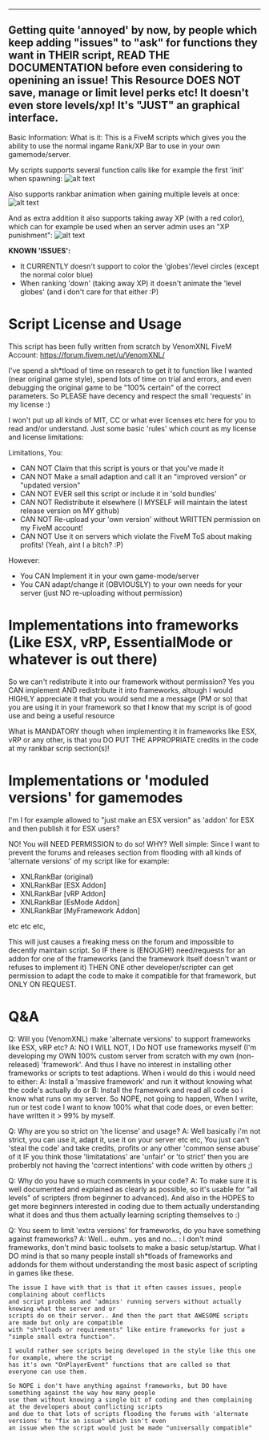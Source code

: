 ------------------------------------------------
Getting quite 'annoyed' by now, by people which keep adding "issues" to "ask" for functions they want in THEIR script, READ THE DOCUMENTATION before even considering to openining an issue! This Resource DOES NOT save, manage or limit level perks etc! It doesn't even store levels/xp! It's "JUST" an graphical interface.
------------------------------------------------


Basic Information:
 What is it: This is a FiveM scripts which gives you the ability to use the normal
 ingame Rank/XP Bar to use in your own gamemode/server.
 
 My scripts supports several function calls like for example
 the first 'init' when spawning:
 ![alt text](https://github.com/VenomXNL/XNLRankBar/blob/master/ScreenShotExamples/InitialSetupDuringSpawn.gif)

Also supports rankbar animation when gaining multiple levels at once:
![alt text](https://github.com/VenomXNL/XNLRankBar/blob/master/ScreenShotExamples/MultipleLevelsUpAnimation.gif)

And as extra addition it also supports taking away XP (with a red color),
which can for example be used when an server admin uses an "XP punishment":
![alt text](https://github.com/VenomXNL/XNLRankBar/blob/master/ScreenShotExamples/TakingAwayXP.gif)

<b>KNOWN 'ISSUES':</b>
- It CURRENTLY doesn't support to color the 'globes'/level circles (except the normal color blue)
- When ranking 'down' (taking away XP) it doesn't animate the 'level globes' (and i don't care for that either :P)

<h1>
	Script License and Usage
</h1>

This script has been fully written from scratch by VenomXNL
FiveM Account: https://forum.fivem.net/u/VenomXNL/

I've spend a sh*tload of time on research to get it to function like
I wanted (near original game style), spend lots of time on trial 
and errors, and even debugging the original game to be "100% certain"
of the correct parameters. So PLEASE have decency and respect the
small 'requests' in my license :) 


I won't put up all kinds of MIT, CC or what ever licenses etc here for
you to read and/or understand. Just some basic 'rules' which count as
my license and license limitations:

Limitations, You:
 - CAN NOT Claim that this script is yours or that you've made it
 - CAN NOT Make a small adaption and call it an "improved version" or "updated version"
 - CAN NOT EVER sell this script or include it in 'sold bundles'
 - CAN NOT Redistribute it elsewhere (I MYSELF will maintain the latest release version on MY github)
 - CAN NOT Re-upload your 'own version' without WRITTEN permission on my FiveM account!
 - CAN NOT Use it on servers which violate the FiveM ToS about making profits! (Yeah, aint I a bitch? :P)

However:
 - You CAN Implement it in your own game-mode/server
 - You CAN adapt/change it (OBVIOUSLY) to your own needs for your server (just NO re-uploading without permission)
 
 <h1>
	Implementations into frameworks (Like ESX, vRP, EssentialMode or whatever is out there)
 </h1>
 So we can't redistribute it into our framework without permission?
 Yes you CAN implement AND redistribute it into frameworks, altough I would HIGHLY appreciate
 it that you would send me a message (PM or so) that you are using it in your framework so
 that I know that my script is of good use and being a useful resource
 
 What is MANDATORY though when implementing it in frameworks like ESX, vRP or any other,
 is that you DO PUT THE APPROPRIATE credits in the code at my rankbar scrip section(s)!

<h1>
	Implementations or 'moduled versions' for gamemodes
 </h1>
 I'm I for example allowed to "just make an ESX version" as 'addon' for ESX and then
 publish it for ESX users?
 
 NO! You will NEED PERMISSION to do so! 
 WHY? Well simple: Since I want to prevent the forums and releases section from flooding
 with all kinds of 'alternate versions' of my script like for example:
 - XNLRankBar (original)
 - XNLRankBar [ESX Addon]
 - XNLRankBar [vRP Addon]
 - XNLRankBar [EsMode Addon]
 - XNLRankBar [MyFramework Addon]
 
 etc etc etc,
 
 This will just causes a freaking mess on the forum and impossible to decently
 maintain script. So IF there is (ENOUGH!) need/requests for an addon for one of the
 frameworks (and the framework itself doesn't want or refuses to implement it) THEN
 ONE other developer/scripter can get permission to adapt the code to make it compatible
 for that framework, but ONLY ON REQUEST.
 
 <h1>
	Q&A
</h1>
 Q: Will you (VenomXNL) make 'alternate versions' to support frameworks like ESX, vRP etc?
 A: NO I WILL NOT, I Do NOT use frameworks myself (I'm developing my OWN 100% 
    custom server from scratch with my own (non-released) 'framework'. And thus I have no
	interest in installing other frameworks or scripts to test adaptions.
	When i would do this i would need to either:
	 A: Install a 'massive framework' and run it without knowing what the code's actually do
	 or B: Install the framework and read all code so i know what runs on my server.
	So NOPE, not going to happen, When I write, run or test code I want to know 100% what 
	that code does, or even better: have written it > 99% by myself.

 Q: Why are you so strict on 'the license' and usage?
 A: Well basically i'm not strict, you can use it, adapt it, use it on your server etc etc,
    You just can't 'steal the code' and take credits, profits or any other 'common sense abuse' of it 
	IF you think those 'limitatations' are 'unfair' or 'to strict' then you are proberbly not
	having the 'correct intentions' with code written by others ;)

 Q: Why do you have so much comments in your code?
 A: To make sure it is well documented and explained as clearly as possible, so it's usable for
    "all levels" of scripters (from beginner to advanced). And also in the HOPES to get more 
	beginners interested in coding due to them actually understanding what it does and thus
	them actually learning scripting themselves to :)
	
 Q: You seem to limit 'extra versions' for frameworks, do you have something against frameworks?
 A: Well... euhm.. yes and no... :
    I don't mind frameworks, don't mind basic toolsets to make a basic setup/startup.
	What I DO mind is that so many people install sh*tloads of frameworks and addonds for them
	without understanding the most basic aspect of scripting in games like these.
	
	The issue I have with that is that it often causes issues, people complaining about conflicts
	and script problems and 'admins' running servers without actually knowing what the server and or
	scripts do on their server.. And then the part that AWESOME scripts are made but only are compatible
	with "sh*tloads or requirements" like entire frameworks for just a "simple small extra function".
	
	I would rather see scripts being developed in the style like this one for example, where the script
	has it's own "OnPlayerEvent" functions that are called so that everyone can use them.
	
	So NOPE i don't have anything against frameworks, but DO have something against the way how many people
	use them without knowing a single bit of coding and then complaining at the developers about conflicting scripts
	and due to that lots of scripts flooding the forums with 'alternate versions' to "fix an issue" which isn't even
	an issue when the script would just be made "universally compatible"
	
